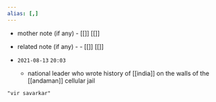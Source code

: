 ```yaml
---
alias: [,]
---
```

- mother note (if any)
		- [[]] [[]]
- related note (if any) -
		- [[]] [[]]


- `2021-08-13`  `20:03`
	- national leader who wrote history of [[india]] on the walls of the [[andaman]] cellular jail

```query
"vir savarkar"
```

